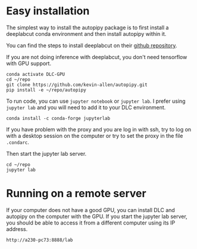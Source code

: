 # Easy installation

The simplest way to install the autopipy package is to first install a deeplabcut conda environment and then install autopipy within it.

You can find the steps to install deeplabcut on their [github repository](https://github.com/DeepLabCut/DeepLabCut).

If you are not doing inference with deeplabcut, you don't need tensorflow with GPU support.

```{python}
conda activate DLC-GPU 
cd ~/repo
git clone https://github.com/kevin-allen/autopipy.git
pip install -e ~/repo/autopipy
```

To run code, you can use `jupyter notebook` or `jupyter lab`. I prefer using `jupyter lab` and you will need to add it to your DLC environment.

```
conda install -c conda-forge jupyterlab
```
If you have problem with the proxy and you are log in with ssh, try to log on with a desktop session on the computer or try to set the proxy in the file `.condarc`.

Then start the jupyter lab server.

```
cd ~/repo
jupyter lab
```

# Running on a remote server

If your computer does not have a good GPU, you can install DLC and autopipy on the computer with the GPU. If you start the jupyter lab server, you should be able to access it from a different computer using its IP address.

```
http://a230-pc73:8888/lab
```
